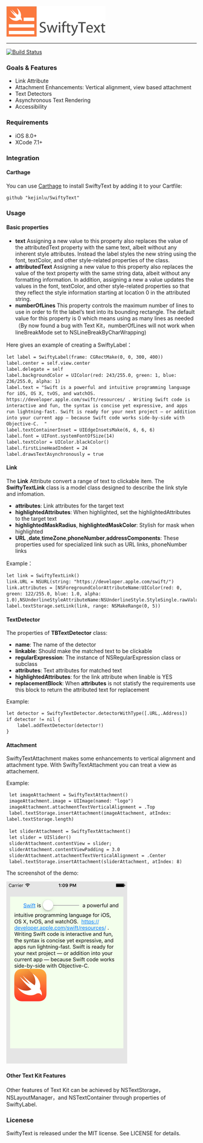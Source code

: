 <img src="../Assets/swifty-text-logo.png" height="80"/>

----

[![Build Status](https://travis-ci.org/kejinlu/SwiftyText.svg?branch=master)](https://travis-ci.org/kejinlu/SwiftyText)
 
### Goals & Features
- Link Attribute
- Attachment Enhancements: Vertical alignment, view based attachment
- Text Detectors
- Asynchronous Text Rendering
- Accessibility

### Requirements
- iOS 8.0+
- XCode 7.1+

### Integration

#### Carthage
You can use [Carthage](https://github.com/Carthage/Carthage) to install SwiftyText by adding it to your Cartfile:

```
github "kejinlu/SwiftyText"
```

### Usage

#### Basic properties
- **text** Assigning a new value to this property also replaces the value of the attributedText property with the same text, albeit without any inherent style attributes. Instead the label styles the new string using the font, textColor, and other style-related properties of the class.
- **attributedText** Assigning a new value to this property also replaces the value of the text property with the same string data, albeit without any formatting information. In addition, assigning a new a value updates the values in the font, textColor, and other style-related properties so that they reflect the style information starting at location 0 in the attributed string.
- **numberOfLines** This property controls the maximum number of lines to use in order to fit the label’s text into its bounding rectangle. The default value for this property is 0 which means using as many lines as needed（By now found a bug with Text Kit，numberOfLines will not work when lineBreakMode set to NSLineBreakByCharWrapping)

Here gives an example of creating a SwiftyLabel：


```objc
let label = SwiftyLabel(frame: CGRectMake(0, 0, 300, 400))
label.center = self.view.center
label.delegate = self
label.backgroundColor = UIColor(red: 243/255.0, green: 1, blue: 236/255.0, alpha: 1)
label.text = "Swift is a powerful and intuitive programming language for iOS, OS X, tvOS, and watchOS.  https://developer.apple.com/swift/resources/ . Writing Swift code is interactive and fun, the syntax is concise yet expressive, and apps run lightning-fast. Swift is ready for your next project — or addition into your current app — because Swift code works side-by-side with Objective-C.  "
label.textContainerInset = UIEdgeInsetsMake(6, 6, 6, 6)
label.font = UIFont.systemFontOfSize(14)
label.textColor = UIColor.blackColor()
label.firstLineHeadIndent = 24
label.drawsTextAsynchronously = true
```

#### Link
The **Link** Attribute convert a range of text to clickable item.
The **SwiftyTextLink** class is a model class designed to describe the link style and infomation.
- **attributes**: Link attributes for the target text
- **highlightedAttributes**: When highlighted, set the highlightedAttributes to the target text
- **highlightedMaskRadius**, **highlightedMaskColor**: Stylish for mask when highlighted
- **URL** ,**date**,**timeZone**,**phoneNumber**,**addressComponents**: These properties used for specialized link such as URL links, phoneNumber links

Example：

```objc
let link = SwiftyTextLink()
link.URL = NSURL(string: "https://developer.apple.com/swift/")
link.attributes = [NSForegroundColorAttributeName:UIColor(red: 0, green: 122/255.0, blue: 1.0, alpha: 1.0),NSUnderlineStyleAttributeName:NSUnderlineStyle.StyleSingle.rawValue]
label.textStorage.setLink(link, range: NSMakeRange(0, 5))
```


#### TextDetector

The properties of  **TBTextDetector** class:

- **name**: The name of the detector
- **linkable**: Should make the matched text to be clickable 
- **regularExpression**: The instance of  NSRegularExpression class or subclass
- **attributes**: Text attributes for matched text
- **highlightedAttributes**: for the link attribute when linable is YES
- **replacementBlock**: When **attributes** is not statisfy the requirements use this block to return the attributed text for replacement

Example:

```objc
let detector = SwiftyTextDetector.detectorWithType([.URL,.Address])
if detector != nil {
    label.addTextDetector(detector!)
}
```

#### Attachment
SwiftyTextAttachment makes some enhancements to vertical alignment and attachment type. With SwiftyTextAttachment you can treat a view as attachement.

Example:

```objc
 let imageAttachment = SwiftyTextAttachment()
 imageAttachment.image = UIImage(named: "logo")
 imageAttachment.attachmentTextVerticalAlignment = .Top
 label.textStorage.insertAttachment(imageAttachment, atIndex: label.textStorage.length)
 
 let sliderAttachment = SwiftyTextAttachment()
 let slider = UISlider()
 sliderAttachment.contentView = slider;
 sliderAttachment.contentViewPadding = 3.0
 sliderAttachment.attachmentTextVerticalAlignment = .Center
 label.textStorage.insertAttachment(sliderAttachment, atIndex: 8)
```

The screenshot of the demo:

<img src="/Assets/demo.png" height="480"/>

#### Other Text Kit Features
Other features of Text Kit can be achieved by NSTextStorage，NSLayoutManager，and NSTextContainer through properties of SwiftyLabel.

### Licenese
SwiftyText is released under the MIT license. See LICENSE for details.
